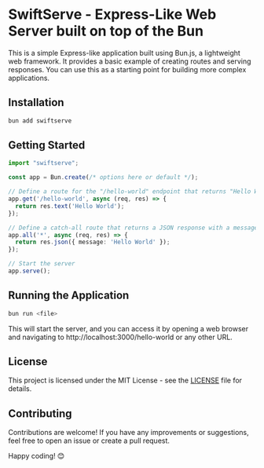 # SwiftServe - Express-Like Web Server built on top of the Bun

This is a simple Express-like application built using Bun.js, a lightweight web framework. It provides a basic example of creating routes and serving responses. You can use this as a starting point for building more complex applications.

## Installation

```bash
bun add swiftserve
```

## Getting Started

```ts
import "swiftserve";

const app = Bun.create(/* options here or default */);

// Define a route for the "/hello-world" endpoint that returns "Hello World"
app.get('/hello-world', async (req, res) => {
  return res.text('Hello World');
});

// Define a catch-all route that returns a JSON response with a message
app.all('*', async (req, res) => {
  return res.json({ message: 'Hello World' });
});

// Start the server
app.serve();
```

## Running the Application

```bash
bun run <file>
```

This will start the server, and you can access it by opening a web browser and navigating to http://localhost:3000/hello-world or any other URL.

## License

This project is licensed under the MIT License - see the [LICENSE](LICENSE) file for details.

## Contributing

Contributions are welcome! If you have any improvements or suggestions, feel free to open an issue or create a pull request.

Happy coding! 😊
